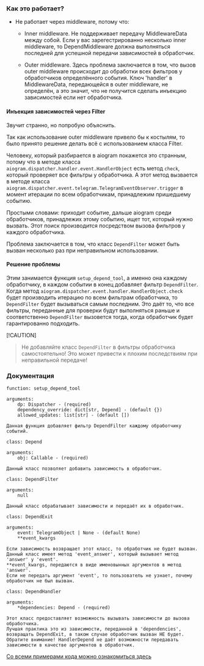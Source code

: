 ### Как это работает?

- Не работает через middleware, потому что:

    - Inner middleware. Не поддерживает передачу MiddlewareData между собой. Если у вас зарегестрированно несколько inner middleware, то DependMiddleware должна выполняться последней для успешной передачи зависимостей в обработчик.

    - Outer middleware. Здесь проблема заключается в том, что вызов outer middleware происходит до обработки всех фильтров у обработчиков определённого события. Ключ 'handler' в MiddlewareData, передающейся в outer middleware, не определён, а это значит, что не получится сделать инъекцию зависимостей если нет обработчика.

#### Инъекция зависимостей через Filter

Звучит странно, но попробую объяснить.

Так как использование outer middleware привело бы к костылям, то было принято решение делать всё с использованием класса Filter.

Человеку, который разбирается в aiogram покажется это странным, потому что в методе класса `aiogram.dispatcher.handler.event.HandlerObject` есть метод `check`, который проверяет все фильтры у обработчика. А этот метод вызвается в методе класса `aiogram.dispatcher.event.telegram.TelegramEventObserver.trigger` в момент итерации по всем обработчикам, принадлежим пришедшему событию.

Простыми словами: приходит событие, дальше aiogram среди обработчиков, принадлежих этому событию, ищет тот, который нужно вызвать. Этот поиск производится посредством вызова фильтров у каждого обработчика.

Проблема заключается в том, что класс `DependFilter` может быть вызван несколько раз при неправильном использовании. 

#### Решение проблемы

Этим занимается функция `setup_depend_tool`, а именно она каждому обработчику, в каждом событии в конец добавляет фильтр `DependFilter`. Когда метод `aiogram.dispatcher.event.handler.HandlerObject.check` будет производить итерацию по всем фильтрам обработчика, то `DependFilter` будет вызываться самым последним. Это даёт то, что все фильтры, переданные для проверки будут выполняться раньше и соответственно `DependFilter` вызовется тогда, когда обработчик будет гарантированно подходить.


[!CAUTION]
> Не добавляйте класс `DependFilter` в фильтры обработчика самостоятельно! 
> Это может привести к плохим последствиям при неправильной передаче!


### Документация


`function: setup_depend_tool`

    arguments: 
        dp: Dispatcher - (required)
        dependency_override: dict[str, Depend] - (default {})
        allowed_updates: list[str] - (default [])

    Данная функция добавляет фильтр DependFilter каждому обработчику событий.


`class: Depend`

    arguments: 
        obj: Callable - (required)

    Данный класс позволяет добавить зависимость в обработчик.


`class: DependFilter`
    
    arguments:
        null

    Данный класс обрабатывает зависимости и передаёт их в обработчик. 


`class: DependExit`

    arguments:
        event: TelegramObject | None - (default None)
        **event_kwargs

    Если зависимость возвращает этот класс, то обработчик не будет вызван. 
    Данный класс имеет метод 'event_answer', который вызывает метод 'answer' у 'event'. 
    **event_kwargs, передаются в виде именовынных аргументов в метод 'answer'. 
    Если не передать аргумент 'event', то пользователь не узнает, почему обработчик не был вызван.


`class: DependHandler`

    arguments:
        *dependencies: Depend - (required)

    Этот класс предоставляет возможность вызывать зависимости до вызова обработчика. 
    Лучшая практика это из зависимости, переданной в 'dependencies', возвращать DependExit, в таком случае обработчик вызван НЕ будет. 
    Обратите внимание! HandlerDepend не даёт возможности передавать зависимости в качестве аргументов в обработчик.


[Со всеми примерами кода можно ознакомиться здесь](https://github.com/shayzi3/aiogram_tool/blob/master/examples/depend/)